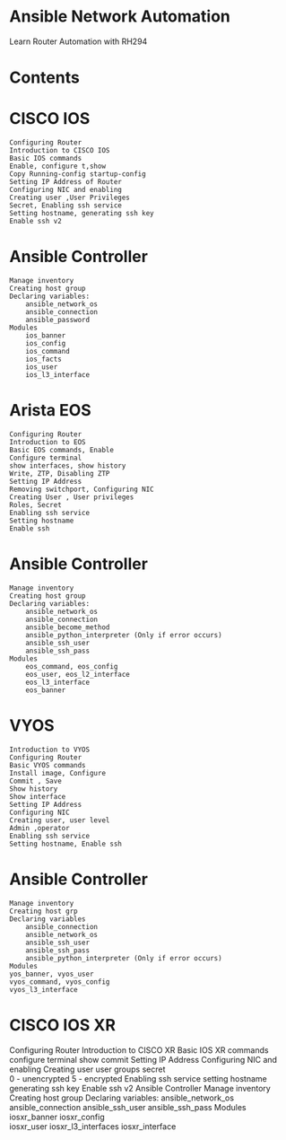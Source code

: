 # Ansible Network Automation
Learn Router Automation with RH294
# Contents 
# CISCO IOS 
 	Configuring Router
	Introduction to CISCO IOS
	Basic IOS commands 
	Enable, configure t,show 
	Copy Running-config startup-config
	Setting IP Address of Router
	Configuring NIC and enabling
	Creating user ,User Privileges
	Secret, Enabling ssh service
	Setting hostname, generating ssh key
	Enable ssh v2
# Ansible Controller
	Manage inventory
	Creating host group
	Declaring variables: 
		ansible_network_os
		ansible_connection
		ansible_password
	Modules
		ios_banner 
		ios_config  
		ios_command 
		ios_facts 
		ios_user
		ios_l3_interface
# Arista EOS
	Configuring Router
	Introduction to EOS
	Basic EOS commands, Enable
	Configure terminal
	show interfaces, show history
	Write, ZTP, Disabling ZTP
	Setting IP Address
	Removing switchport, Configuring NIC 
	Creating User ,	User privileges
	Roles, Secret  
 	Enabling ssh service
	Setting hostname
	Enable ssh 
# Ansible Controller
	Manage inventory
	Creating host group
	Declaring variables:
		ansible_network_os
		ansible_connection
		ansible_become_method
		ansible_python_interpreter (Only if error occurs)
		ansible_ssh_user
		ansible_ssh_pass
	Modules
		eos_command, eos_config
		eos_user, eos_l2_interface
		eos_l3_interface
		eos_banner
# VYOS 
	Introduction to VYOS
	Configuring Router
	Basic VYOS commands
	Install image, Configure
	Commit , Save
	Show history
	Show interface
	Setting IP Address
	Configuring NIC 
	Creating user, user level
	Admin ,operator
	Enabling ssh service
	Setting hostname, Enable ssh
# Ansible Controller
	Manage inventory
	Creating host grp
	Declaring variables
		ansible_connection
		ansible_network_os
		ansible_ssh_user
		ansible_ssh_pass
		ansible_python_interpreter (Only if error occurs)
	Modules
	yos_banner, vyos_user
	vyos_command, vyos_config
	vyos_l3_interface
# CISCO IOS XR 
Configuring Router
Introduction to CISCO XR
Basic IOS XR commands
configure terminal
show 
commit
Setting IP Address
Configuring NIC and enabling 
Creating user 
user groups
secret  
0 - unencrypted 
5 - encrypted
 Enabling ssh service
setting hostname
generating ssh key
Enable ssh v2
Ansible Controller
Manage inventory
Creating host group
Declaring variables: 
ansible_network_os
ansible_connection
ansible_ssh_user
ansible_ssh_pass
Modules
iosxr_banner 
iosxr_config   
iosxr_user
iosxr_l3_interfaces
iosxr_interface
